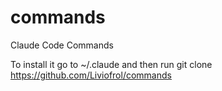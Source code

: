 # commands
Claude Code Commands

To install it go to ~/.claude and then run git clone https://github.com/Liviofrol/commands
